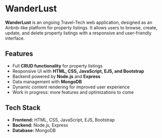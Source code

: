 # WanderLust

**WanderLust** is an ongoing Travel-Tech web application, designed as an Airbnb-like platform for property listings. It allows users to browse, create, update, and delete property listings with a responsive and user-friendly interface.

## Features

- Full **CRUD functionality** for property listings
- Responsive UI with **HTML, CSS, JavaScript, EJS, and Bootstrap**
- Backend powered by **Node.js** and **Express**
- Data management with **MongoDB**
- Dynamic content rendering for improved user experience
- Work in progress: more features and optimizations to come

## Tech Stack

- **Frontend:** HTML, CSS, JavaScript, EJS, Bootstrap  
- **Backend:** Node.js, Express  
- **Database:** MongoDB  
